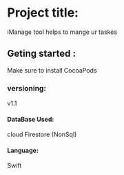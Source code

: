 # Project title:
iManage tool helps to mange ur taskes 

## Geting started :
Make sure to install CocoaPods 

### versioning:
v1.1

#### DataBase Used:
cloud Firestore (NonSql)
#### Language:
Swift
